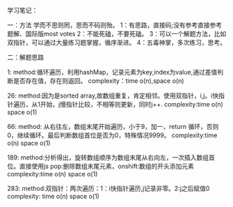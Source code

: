 学习笔记：

一：方法
学而不思则罔，思而不码则殆。
1：有思路，直接码;没有参考直接参考题解、国际版most votes
2：不能死磕，不要死磕。
3：可以一个解题方法，比如双指针，可以通过大量练习题掌握，循序渐进。
4：五毒神掌，多次练习，思考。

二：解题思路

 1:<two-sum>
 method:循环遍历，利用hashMap，记录元素为key,index为value,通过差值判断是否存在值，存在则返回。
 complexity：time o(n),space o(n)
 
 26:<remove-duplicates-from-sorted-array>
 method:因为是sorted array,故数组重复，肯定相邻。使用双指针，i,j。i快指针遍历，从1开始，j慢指针比较，不相等则更新，同时j++.
 complexity:time o(n) space o(1)
 
 66:<plus-one> 
 method: 从右往左，数组末尾开始遍历，小于9，加一，return 循环，否则0，继续循环。最后判断数组首位是否为0，特殊情况9999。
 complexity:time o(n) space o(1)
 
 189:<rotate-array>
 method:分析得出，旋转数组顺序为数组末尾从右向左，一次插入数组首位。直接使用js pop:删除数组末尾元素，onshift:数组的开头添加元素
 complexity:time o(n) space o(1)
 
 283:<move-zeroes> 
 method:双指针：两次遍历：1：i快指针遍历,j记录非零。2:j之后赋值0
 complexity: time o(n) space o(1)
 
